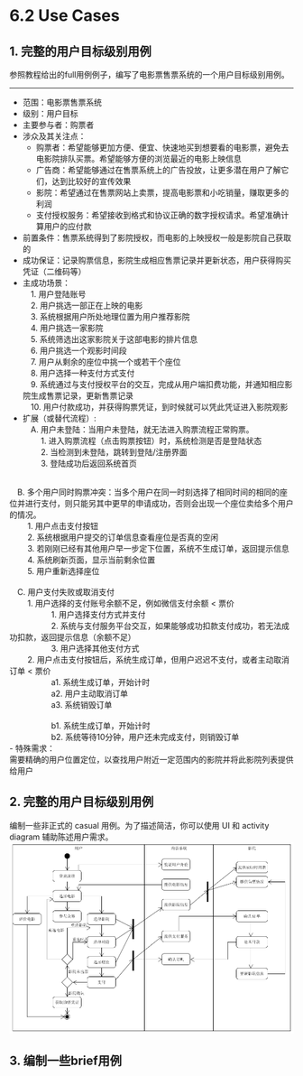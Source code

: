 # 6.2 Use Cases

## 1. 完整的用户目标级别用例

参照教程给出的full用例例子，编写了电影票售票系统的一个用户目标级别用例。

----
- 范围：电影票售票系统
- 级别：用户目标
- 主要参与者：购票者
- 涉众及其关注点：
	- 购票者：希望能够更加方便、便宜、快速地买到想要看的电影票，避免去电影院排队买票。希望能够方便的浏览最近的电影上映信息
	- 广告商：希望能够通过在售票系统上的广告投放，让更多潜在用户了解它们，达到比较好的宣传效果
	- 影院：希望通过在售票网站上卖票，提高电影票和小吃销量，赚取更多的利润
	- 支付授权服务：希望接收到格式和协议正确的数字授权请求。希望准确计算用户的应付款
- 前置条件：售票系统得到了影院授权，而电影的上映授权一般是影院自己获取的
- 成功保证：记录购票信息，影院生成相应售票记录并更新状态，用户获得购买凭证（二维码等）
- 主成功场景：<br />
&emsp;1. 用户登陆账号<br />
&emsp;2. 用户挑选一部正在上映的电影<br />
&emsp;3. 系统根据用户所处地理位置为用户推荐影院<br />
&emsp;4. 用户挑选一家影院<br />
&emsp;5. 系统筛选出这家影院关于这部电影的排片信息<br />
&emsp;6. 用户挑选一个观影时间段<br />
&emsp;7. 用户从剩余的座位中挑一个或若干个座位<br />
&emsp;8. 用户选择一种支付方式支付<br />
&emsp;9. 系统通过与支付授权平台的交互，完成从用户端扣费功能，并通知相应影院生成售票记录，更新售票记录<br />
&emsp;10. 用户付款成功，并获得购票凭证，到时候就可以凭此凭证进入影院观影<br />
- 扩展（或替代流程）:<br />
&emsp;A. 用户未登陆：当用户未登陆，就无法进入购票流程正常购票。<br />
&emsp;&emsp; 1. 进入购票流程（点击购票按钮）时，系统检测是否是登陆状态<br />
&emsp;&emsp; 2. 当检测到未登陆，跳转到登陆/注册界面<br />
&emsp;&emsp; 3. 登陆成功后返回系统首页<br />
<br />
&emsp;B. 多个用户同时购票冲突：当多个用户在同一时刻选择了相同时间的相同的座位并进行支付，则只能另其中更早的申请成功，否则会出现一个座位卖给多个用户的情况。<br />
&emsp;&emsp; 1. 用户点击支付按钮<br>
&emsp;&emsp; 2. 系统根据用户提交的订单信息查看座位是否真的空闲<br>
&emsp;&emsp; 3. 若刚刚已经有其他用户早一步定下位置，系统不生成订单，返回提示信息<br>
&emsp;&emsp; 4. 系统刷新页面，显示当前剩余位置<br>
&emsp;&emsp; 5. 用户重新选择座位<br />
<br />
&emsp;C. 用户支付失败或取消支付<br />
&emsp;&emsp; 1. 用户选择的支付账号余额不足，例如微信支付余额 < 票价<br>
&emsp;&emsp;&emsp;&emsp;&emsp; 1. 用户选择支付方式并支付<br>
&emsp;&emsp;&emsp;&emsp;&emsp; 2. 系统与支付服务平台交互，如果能够成功扣款支付成功，若无法成功扣款，返回提示信息（余额不足）<br>
&emsp;&emsp;&emsp;&emsp;&emsp; 3. 用户选择其他支付方式<br>
&emsp;&emsp; 2. 用户点击支付按钮后，系统生成订单，但用户迟迟不支付，或者主动取消订单 < 票价<br>
&emsp;&emsp;&emsp;&emsp;&emsp; a1. 系统生成订单，开始计时<br>
&emsp;&emsp;&emsp;&emsp;&emsp; a2. 用户主动取消订单<br>
&emsp;&emsp;&emsp;&emsp;&emsp; a3. 系统销毁订单<br>
<br>
&emsp;&emsp;&emsp;&emsp;&emsp; b1. 系统生成订单，开始计时<br>
&emsp;&emsp;&emsp;&emsp;&emsp; b2. 系统等待10分钟，用户还未完成支付，则销毁订单<br>
- 特殊需求：<br>
 需要精确的用户位置定位，以查找用户附近一定范围内的影院并将此影院列表提供给用户


## 2. 完整的用户目标级别用例

 编制一些非正式的 casual 用例。为了描述简洁，你可以使用 UI 和 activity diagram 辅助陈述用户需求。
![casual](../image/usecase/casual.png)

## 3. 编制一些brief用例


